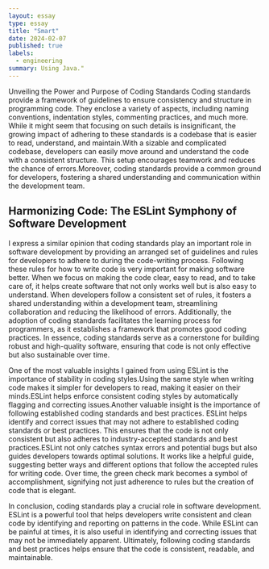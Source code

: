 ```yaml
---
layout: essay
type: essay
title: "Smart"
date: 2024-02-07
published: true
labels:
  - engineering
summary: Using Java."
---
```


Unveiling the Power and Purpose of Coding Standards
Coding standards provide a framework of guidelines to ensure consistency and structure in programming code. They enclose a variety of aspects, including naming conventions, indentation styles, commenting practices, and much more. While it might seem that focusing on such details is insignificant, the growing impact of adhering to these standards is a codebase that is easier to read, understand, and maintain.With a sizable and complicated codebase, developers can easily move around and understand the code with a consistent structure. This setup encourages teamwork and reduces the chance of errors.Moreover, coding standards provide a common ground for developers, fostering a shared understanding and communication within the development team.

## Harmonizing Code: The ESLint Symphony of Software Development

I express a similar opinion that coding standards play an important role in software development by providing an arranged set of guidelines and rules for developers to adhere to during the code-writing process. Following these rules for how to write code is very important for making software better. When we focus on making the code clear, easy to read, and to take care of, it helps create software that not only works well but is also easy to understand. When developers follow a consistent set of rules, it fosters a shared understanding within a development team, streamlining collaboration and reducing the likelihood of errors. Additionally, the adoption of coding standards facilitates the learning process for programmers, as it establishes a framework that promotes good coding practices. In essence, coding standards serve as a cornerstone for building robust and high-quality software, ensuring that code is not only effective but also sustainable over time.

One of the most valuable insights I gained from using ESLint is the importance of stability in coding styles.Using the same style when writing code makes it simpler for developers to read, making it easier on their minds.ESLint helps enforce consistent coding styles by automatically flagging and correcting issues.Another valuable insight is the importance of following established coding standards and best practices. ESLint helps identify and correct issues that may not adhere to established coding standards or best practices. This ensures that the code is not only consistent but also adheres to industry-accepted standards and best practices.ESLint not only catches syntax errors and potential bugs but also guides developers towards optimal solutions. It works like a helpful guide, suggesting better ways and different options that follow the accepted rules for writing code. Over time, the green check mark becomes a symbol of accomplishment, signifying not just adherence to rules but the creation of code that is elegant.

In conclusion, coding standards play a crucial role in software development. ESLint is a powerful tool that helps developers write consistent and clean code by identifying and reporting on patterns in the code. While ESLint can be painful at times, it is also useful in identifying and correcting issues that may not be immediately apparent. Ultimately, following coding standards and best practices helps ensure that the code is consistent, readable, and maintainable.


